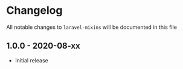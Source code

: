 # Changelog

All notable changes to `laravel-mixins` will be documented in this file

## 1.0.0 - 2020-08-xx

- Initial release
